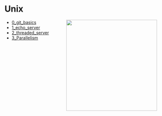 # Unix

<img src=https://png.pngtree.com/png-vector/20190927/ourlarge/pngtree-adorable-baby-alpaca-illustration-for-nursery-decoration-png-image_1755209.jpg width=300 height=auto align="right"/>

* [0_git_basics](https://github.com/TatianaVolkovaa/Unix/tree/main/0_git_basics)
* [1_echo_server](https://github.com/TatianaVolkovaa/Unix/tree/main/1_echo_server)
* [2_threaded_server](https://github.com/TatianaVolkovaa/Unix/tree/main/2_threaded_server)
* [3_Parallelism](https://github.com/TatianaVolkovaa/Unix/tree/main/3_Parallelism)
